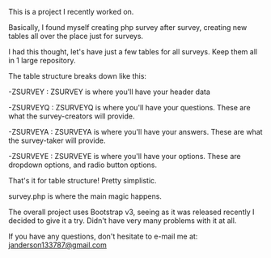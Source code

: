 This is a project I recently worked on.

Basically, I found myself creating php survey after survey, creating new tables all over the place just for surveys.

I had this thought, let's have just a few tables for all surveys. Keep them all in 1 large repository.

The table structure breaks down like this:

-ZSURVEY : ZSURVEY is where you'll have your header data

-ZSURVEYQ : ZSURVEYQ is where you'll have your questions. These are what the survey-creators will provide.

-ZSURVEYA : ZSURVEYA is where you'll have your answers. These are what the survey-taker will provide.

-ZSURVEYE : ZSURVEYE is where you'll have your options. These are dropdown options, and radio button options.


That's it for table structure! Pretty simplistic.

survey.php is where the main magic happens. 

The overall project uses Bootstrap v3, seeing as it was released recently I decided to give it a try. Didn't have very many problems with it at all.

If you have any questions, don't hesitate to e-mail me at: janderson133787@gmail.com
